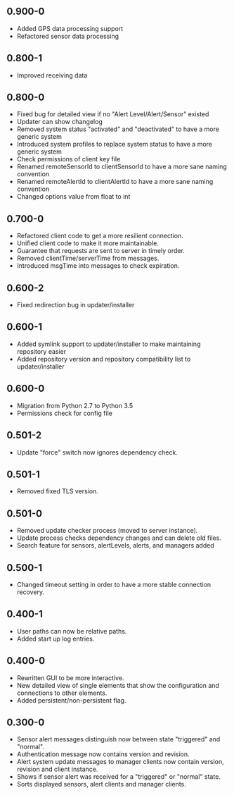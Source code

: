## 0.900-0

* Added GPS data processing support
* Refactored sensor data processing

## 0.800-1

* Improved receiving data

## 0.800-0

* Fixed bug for detailed view if no "Alert Level/Alert/Sensor" existed
* Updater can show changelog
* Removed system status "activated" and "deactivated" to have a more generic system
* Introduced system profiles to replace system status to have a more generic system
* Check permissions of client key file
* Renamed remoteSensorId to clientSensorId to have a more sane naming convention
* Renamed remoteAlertId to clientAlertId to have a more sane naming convention
* Changed options value from float to int

## 0.700-0

* Refactored client code to get a more resilient connection.
* Unified client code to make it more maintainable.
* Guarantee that requests are sent to server in timely order.
* Removed clientTime/serverTime from messages.
* Introduced msgTime into messages to check expiration.

## 0.600-2

* Fixed redirection bug in updater/installer

## 0.600-1

* Added symlink support to updater/installer to make maintaining repository easier
* Added repository version and repository compatibility list to updater/installer 

## 0.600-0

* Migration from Python 2.7 to Python 3.5
* Permissions check for config file

## 0.501-2

* Update "force" switch now ignores dependency check.

## 0.501-1

* Removed fixed TLS version.

## 0.501-0

* Removed update checker process (moved to server instance).
* Update process checks dependency changes and can delete old files.
* Search feature for sensors, alertLevels, alerts, and managers added

## 0.500-1

* Changed timeout setting in order to have a more stable connection recovery.

## 0.400-1

* User paths can now be relative paths.
* Added start up log entries.

## 0.400-0

* Rewritten GUI to be more interactive.
* New detailed view of single elements that show the configuration and connections to other elements.
* Added persistent/non-persistent flag.

## 0.300-0

* Sensor alert messages distinguish now between state "triggered" and "normal".
* Authentication message now contains version and revision.
* Alert system update messages to manager clients now contain version, revision and client instance.
* Shows if sensor alert was received for a "triggered" or "normal" state.
* Sorts displayed sensors, alert clients and manager clients.
